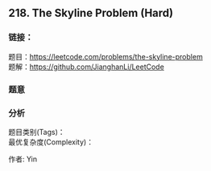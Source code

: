 ## 218. The Skyline Problem (Hard)

### **链接**：
题目：https://leetcode.com/problems/the-skyline-problem  
题解：https://github.com/JianghanLi/LeetCode

### **题意**



### **分析**  
题目类别(Tags)：  
最优复杂度(Complexity)：  



作者: Yin
